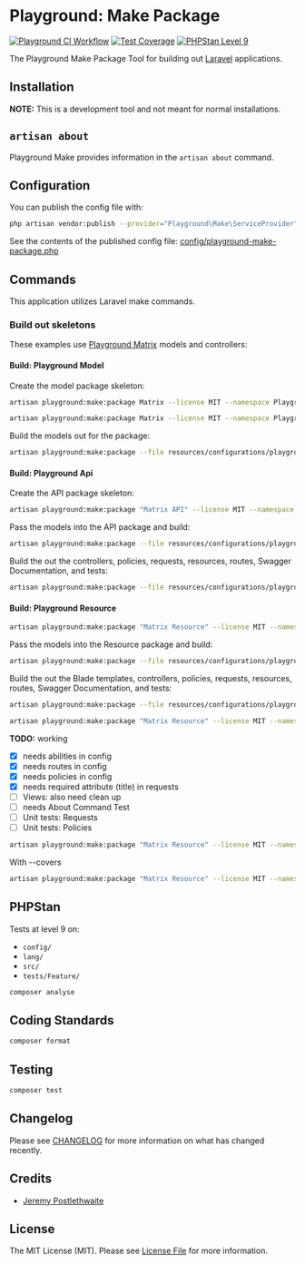 # Playground: Make Package

[![Playground CI Workflow](https://github.com/gammamatrix/playground-make-package/actions/workflows/ci.yml/badge.svg?branch=develop)](https://raw.githubusercontent.com/gammamatrix/playground-make-package/testing/develop/testdox.txt)
[![Test Coverage](https://raw.githubusercontent.com/gammamatrix/playground-make-package/testing/develop/coverage.svg)](tests)
[![PHPStan Level 9](https://img.shields.io/badge/PHPStan-level%209-brightgreen)](.github/workflows/ci.yml#L120)

The Playground Make Package Tool for building out [Laravel](https://laravel.com/docs/11.x) applications.

## Installation

**NOTE:** This is a development tool and not meant for normal installations.

## `artisan about`

Playground Make provides information in the `artisan about` command.

<!-- <img src="resources/docs/artisan-about-playground-make-package.png" alt="screenshot of artisan about command with Playground Make."> -->

## Configuration

You can publish the config file with:
```bash
php artisan vendor:publish --provider="Playground\Make\ServiceProvider" --tag="playground-config"
```

See the contents of the published config file: [config/playground-make-package.php](config/playground-make-package.php)

## Commands

This application utilizes Laravel make commands.

### Build out skeletons

These examples use [Playground Matrix](https://github.com/gammamatrix/playground-matrix/) models and controllers:

#### Build: Playground Model

Create the model package skeleton:

```sh
artisan playground:make:package Matrix --license MIT --namespace Playground/Matrix --package playground-matrix --module Matrix --packagist gammamatrix/playground-matrix --type playground-model --package-version 73.0.0 --email support@example.com --playground --factories --migrations --models --test --skeleton --force
```

```sh
artisan playground:make:package Matrix --license MIT --namespace Playground/Matrix --package playground-matrix --module Matrix --packagist gammamatrix/playground-matrix --type playground-model --package-version 73.0.0 --email jeremy.postlethwaite@gmail.com --playground --factories --migrations --models --test --skeleton --force --covers
```


Build the models out for the package:

```sh
artisan playground:make:package --file resources/configurations/playground-matrix/package.playground-matrix.json --force
```

#### Build: Playground Api

Create the API package skeleton:

```sh
artisan playground:make:package "Matrix API" --license MIT --namespace Playground/Matrix/Api --package playground-matrix-api --module Matrix --packagist gammamatrix/playground-matrix-api --type playground-api --package-version 73.0.0 --email support@example.com --playground --api --controllers --policies --requests --routes --swagger --test --skeleton --force
```

Pass the models into the API package and build:

```sh
artisan playground:make:package --file resources/configurations/playground-matrix/package.playground-matrix.json --force --build --api
```

Build the out the controllers, policies, requests, resources, routes, Swagger Documentation, and tests:

```sh
artisan playground:make:package --file resources/configurations/playground-matrix/package.playground-matrix-api.json --force
```

#### Build: Playground Resource

```sh
artisan playground:make:package "Matrix Resource" --license MIT --namespace Playground/Matrix/Resource --package playground-matrix-resource --module Matrix --packagist gammamatrix/playground-matrix-resource --type playground-resource --package-version 73.0.0 --email support@example.com --playground --resource --controllers --blade --policies --requests --routes --swagger --test --skeleton --force
```

Pass the models into the Resource package and build:

```sh
artisan playground:make:package --file resources/configurations/playground-matrix/package.playground-matrix.json --force --build --resource
```

Build the out the Blade templates, controllers, policies, requests, resources, routes, Swagger Documentation, and tests:

```sh
artisan playground:make:package --file resources/configurations/playground-matrix/package.playground-matrix-resource.json --force
```

```sh
artisan playground:make:package "Matrix Resource" --license MIT --namespace Playground/Matrix/Resource --package playground-matrix-resource --module Matrix --packagist gammamatrix/playground-matrix-resource --type playground-resource --package-version 73.0.0 --email support@example.com --playground --resource --controllers --blade --policies --requests --routes --swagger --test --skeleton --force --model-package resources/configurations/playground-matrix/package.playground-matrix-resource.json
```

**TODO:** working
- [x] needs abilities in config
- [x] needs routes in config
- [x] needs policies in config
- [x] needs required attribute (title) in requests
- [ ] Views: also need clean up
- [ ] needs About Command Test
- [ ] Unit tests: Requests
- [ ] Unit tests: Policies

```sh
artisan playground:make:package "Matrix Resource" --license MIT --namespace Playground/Matrix/Resource --package playground-matrix-resource --module Matrix --packagist gammamatrix/playground-matrix-resource --type playground-resource --package-version 73.0.0 --email support@example.com --playground --resource --controllers --blade --policies --requests --routes --swagger --test --skeleton --force --model-package resources/configurations/playground-matrix/package.playground-matrix.json --build
```

With --covers
```sh
artisan playground:make:package "Matrix Resource" --license MIT --namespace Playground/Matrix/Resource --package playground-matrix-resource --module Matrix --packagist gammamatrix/playground-matrix-resource --type playground-resource --package-version 73.0.0 --email support@example.com --playground --resource --controllers --blade --policies --requests --routes --swagger --test --force --model-package resources/configurations/playground-matrix/package.playground-matrix.json --build --covers --skeleton
```


## PHPStan

Tests at level 9 on:
- `config/`
- `lang/`
- `src/`
- `tests/Feature/`

```sh
composer analyse
```

## Coding Standards

```sh
composer format
```

## Testing

```sh
composer test
```

## Changelog

Please see [CHANGELOG](CHANGELOG.md) for more information on what has changed recently.

## Credits

- [Jeremy Postlethwaite](https://github.com/gammamatrix)

## License

The MIT License (MIT). Please see [License File](LICENSE.md) for more information.
